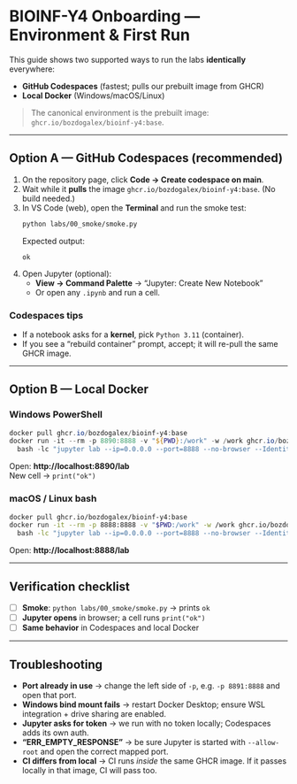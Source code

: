 # BIOINF-Y4 Onboarding — Environment & First Run

This guide shows two supported ways to run the labs **identically** everywhere:

- **GitHub Codespaces** (fastest; pulls our prebuilt image from GHCR)
- **Local Docker** (Windows/macOS/Linux)

> The canonical environment is the prebuilt image: `ghcr.io/bozdogalex/bioinf-y4:base`.

---

## Option A — GitHub Codespaces (recommended)

1. On the repository page, click **Code → Create codespace on main**.
2. Wait while it **pulls** the image `ghcr.io/bozdogalex/bioinf-y4:base`. (No build needed.)
3. In VS Code (web), open the **Terminal** and run the smoke test:
   ```bash
   python labs/00_smoke/smoke.py
   ```
   Expected output:
   ```
   ok
   ```
4. Open Jupyter (optional):
   - **View → Command Palette** → “Jupyter: Create New Notebook”
   - Or open any `.ipynb` and run a cell.

### Codespaces tips
- If a notebook asks for a **kernel**, pick `Python 3.11` (container).
- If you see a “rebuild container” prompt, accept; it will re-pull the same GHCR image.

---

## Option B — Local Docker

### Windows PowerShell
```powershell
docker pull ghcr.io/bozdogalex/bioinf-y4:base
docker run -it --rm -p 8890:8888 -v "${PWD}:/work" -w /work ghcr.io/bozdogalex/bioinf-y4:base `
  bash -lc "jupyter lab --ip=0.0.0.0 --port=8888 --no-browser --IdentityProvider.token='' --allow-root"
```
Open: **http://localhost:8890/lab**  
New cell → `print("ok")`

### macOS / Linux bash
```bash
docker pull ghcr.io/bozdogalex/bioinf-y4:base
docker run -it --rm -p 8888:8888 -v "$PWD:/work" -w /work ghcr.io/bozdogalex/bioinf-y4:base \
  bash -lc "jupyter lab --ip=0.0.0.0 --port=8888 --no-browser --IdentityProvider.token='' --allow-root"
```
Open: **http://localhost:8888/lab**

---

## Verification checklist

- [ ] **Smoke**: `python labs/00_smoke/smoke.py` → prints `ok`
- [ ] **Jupyter opens** in browser; a cell runs `print("ok")`
- [ ] **Same behavior** in Codespaces and local Docker

---

## Troubleshooting

- **Port already in use** → change the left side of `-p`, e.g. `-p 8891:8888` and open that port.  
- **Windows bind mount fails** → restart Docker Desktop; ensure WSL integration + drive sharing are enabled.  
- **Jupyter asks for token** → we run with no token locally; Codespaces adds its own auth.  
- **“ERR_EMPTY_RESPONSE”** → be sure Jupyter is started with `--allow-root` and open the correct mapped port.  
- **CI differs from local** → CI runs *inside* the same GHCR image. If it passes locally in that image, CI will pass too.
